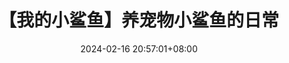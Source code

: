 ---
title: 【我的小鲨鱼】养宠物小鲨鱼的日常
date: 2024-02-16 20:57:01+08:00
id: 20240216_21C
coverId: little-shark-2024A
themeColor: "#ba5049"
videoParts:
  - https://www.ilanzou.com/s/0s6zjL96
---